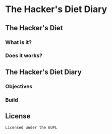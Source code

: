 # The Hacker's Diet Diary

## The Hacker's Diet

### What is it?

### Does it works?

## The Hacker's Diet Diary

### Objectives

### Build

## License

    Licensed under the EUPL

